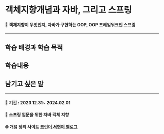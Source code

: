 # 객체지향개념과 자바, 그리고 스프링
#### 📌 객체지향이 무엇인지, 자바가 구현하는 OOP, OOP 프레임워크인 스프링 
***
## 학습 배경과 학습 목적

## 학습내용

## 남기고 싶은 말

****
#### 📅 기간 : 2023.12.31~ 2024.02.01 <br>
#### 📖 스프링 입문을 위한 자바 객체 지향 <br>
#### 🌐 개념 정리 사이트 [코린이 서현이 벨로그](https://velog.io/@sseohyun_0v0/series/%EC%9E%90%EB%B0%94%EC%99%80-%EA%B0%9D%EC%B2%B4-%EC%A7%80%ED%96%A5-%EA%B7%B8%EB%A6%AC%EA%B3%A0-%EC%8A%A4%ED%94%84%EB%A7%81)